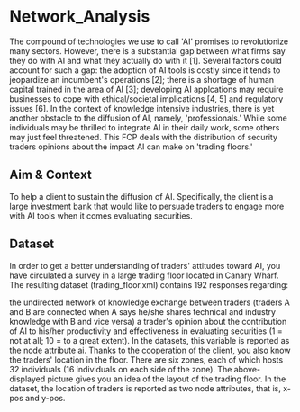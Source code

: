# Network_Analysis

The compound of technologies we use to call 'AI' promises to revolutionize many sectors. However, there is a substantial gap between what firms say they do with AI and what they actually do with it [1]. Several factors could account for such a gap: the adoption of AI tools is costly since it tends to jeopardize an incumbent's operations [2]; there is a shortage of human capital trained in the area of AI [3]; developing AI applcations may require businesses to cope with ethical/societal implications [4, 5] and regulatory issues [6]. In the context of knowledge intensive industries, there is yet another obstacle to the diffusion of AI, namely, 'professionals.' While some individuals may be thrilled to integrate AI in their daily work, some others may just feel threatened. This FCP deals with the distribution of security traders opinions about the impact AI can make on 'trading floors.'

## Aim & Context
To help a client to sustain the diffusion of AI. Specifically, the client is a large investment bank that would like to persuade traders to engage more with AI tools when it comes evaluating securities.

## Dataset
In order to get a better understanding of traders' attitudes toward AI, you have circulated a survey in a large trading floor located in Canary Wharf. The resulting dataset (trading_floor.xml) contains 192 responses regarding:

the undirected network of knowledge exchange between traders (traders A and B are connected when A says he/she shares technical and industry knowledge with B and vice versa)
a trader's opinion about the contribution of AI to his/her productivity and effectiveness in evaluating securities (1 = not at all; 10 = to a great extent). In the datasets, this variable is reported as the node attribute ai.
Thanks to the cooperation of the client, you also know the traders' location in the floor. There are six zones, each of which hosts 32 individuals (16 individuals on each side of the zone). The above-displayed picture gives you an idea of the layout of the trading floor. In the dataset, the location of traders is reported as two node attributes, that is, x-pos and y-pos.
